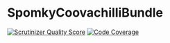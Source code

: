 SpomkyCoovachilliBundle
=======================

[![Scrutinizer Quality Score](https://scrutinizer-ci.com/g/Spomky/SpomkyCoovachilliBundle/badges/quality-score.png?s=6327e2b8a21d39ce52b6911a03bd481440692dac)](https://scrutinizer-ci.com/g/Spomky/SpomkyCoovachilliBundle/)
[![Code Coverage](https://scrutinizer-ci.com/g/Spomky/SpomkyCoovachilliBundle/badges/coverage.png?s=da9c30fdc8dc7d4eedcf6411679464562f614bea)](https://scrutinizer-ci.com/g/Spomky/SpomkyCoovachilliBundle/)
